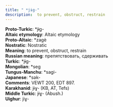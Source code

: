```yaml
---
title: " *jɨg-"
description:  to prevent, obstruct, restrain
---
```


<strong>Proto-Turkic</strong>:  *jɨg-<br>
<strong>Altaic etymology</strong>:  Altaic etymology<br>
<strong> Proto-Altaic</strong>:  *zagè<br>
<strong>Nostratic</strong>:  Nostratic<br>
<strong>Meaning</strong>:  to prevent, obstruct, restrain<br>
<strong>Russian meaning</strong>:  препятствовать, сдерживать<br>
<strong>Turkic</strong>:  *jɨg-<br>
<strong>Mongolian</strong>:  *seg<br>
<strong>Tungus-Manchu</strong>:  *sagi-<br>
<strong>Japanese</strong>:  *sǝk-<br>
<strong>Comments</strong>:  VEWT 200, EDT 897.<br>
<strong>Karakhanid</strong>:  jɨɣ- (KB, AT, Tefs)<br>
<strong>Middle Turkic</strong>:  jɨɣ- (Abush.)<br>
<strong>Uighur</strong>:  jiɣ-<br>


